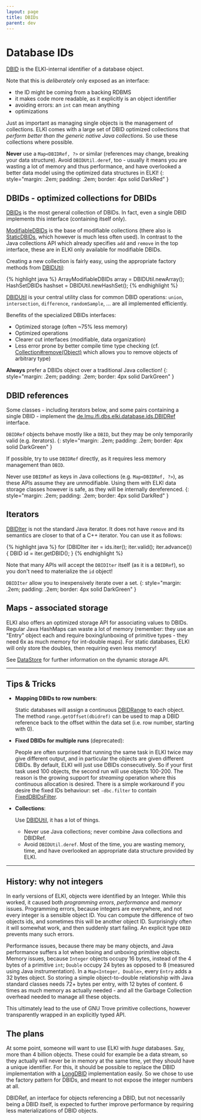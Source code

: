 ```yaml
---
layout: page
title: DBIDs
parent: dev
---
```



Database IDs
============

[DBID](/releases/current/doc/de/lmu/ifi/dbs/elki/database/ids/DBID.html) is the ELKI-internal identifier of a database object.

Note that this is *deliberately* only exposed as an interface:

* the ID might be coming from a backing RDBMS
* it makes code more readable, as it explicitly is an object identifier
* avoiding errors: an `int` can mean anything
* optimizations

Just as important as managing single objects is the management of collections. ELKI comes with a large set of DBID optimized collections that *perform better than the generic native Java collections*. So use these collections where possible.

**Never** use a `Map<DBIDRef, ?>` or similar (references may change, breaking your data structure). Avoid `DBIDUtil.deref`, too - usually it means you are wasting a lot of memory and thus performance, and have overlooked a better data model using the optimized data structures in ELKI!
{: style="margin: .2em; padding: .2em; border: 4px solid DarkRed" }


DBIDs - optimized collections for DBIDs
---------------------------------------

[DBIDs](/releases/current/doc/de/lmu/ifi/dbs/elki/database/ids/DBIDs.html) is the most general collection of DBIDs. In fact, even a single DBID implements this interface (containing itself only).

[ModifiableDBIDs](/releases/current/doc/de/lmu/ifi/dbs/elki/database/ids/ModifiableDBIDs.html) is the base of modifiable collections (there also is [StaticDBIDs](/releases/current/doc/de/lmu/ifi/dbs/elki/database/ids/StaticDBIDs.html), which however is much less often used). In contrast to the Java collections API which already specifies `add` and `remove` in the top interface, these are in ELKI only available for modifiable DBIDs.

Creating a new collection is fairly easy, using the appropriate factory methods from [DBIDUtil](/releases/current/doc/de/lmu/ifi/dbs/elki/database/ids/DBIDUtil.html):

{% highlight java %}
ArrayModifiableDBIDs array = DBIDUtil.newArray();
HashSetDBIDs hashset = DBIDUtil.newHashSet();
{% endhighlight %}

[DBIDUtil](/releases/current/doc/de/lmu/ifi/dbs/elki/database/ids/DBIDUtil.html) is your central utility class for common DBID operations: `union`, `intersection`, `difference`, `randomSample`, ... are all implemented efficiently.

Benefits of the specialized DBIDs interfaces:

* Optimized storage (often ~75% less memory)
* Optimized operations
* Clearer cut interfaces (modifiable, data organization)
* Less error prone by better compile time type checking (cf. [Collection\#remove(Object)](/releases/current/doc/java/util/Collection.html) which allows you to remove objects of arbitrary type)

**Always** prefer a DBIDs object over a traditional Java collection!
{: style="margin: .2em; padding: .2em; border: 4px solid DarkGreen" }

DBID references
---------------

Some classes - including iterators below, and some pairs containing a single DBID - implement the [de.lmu.ifi.dbs.elki.database.ids.DBIDRef](/releases/current/doc/de/lmu/ifi/dbs/elki/database/ids/DBIDRef.html) interface.

`DBIDRef` objects behave mostly like a `DBID`, but they may be only temporarily valid (e.g. iterators).
{: style="margin: .2em; padding: .2em; border: 4px solid DarkGreen" }

If possible, try to use `DBIDRef` directly, as it requires less memory management than `DBID`.

Never use `DBIDRef` as keys in Java collections (e.g. `Map<DBIDRef, ?>`), as these APIs assume they are unmodifiable. Using them with ELKI data storage classes however is safe, as they will be internally dereferenced.
{: style="margin: .2em; padding: .2em; border: 4px solid DarkRed" }

Iterators
---------

[DBIDIter](/releases/current/doc/de/lmu/ifi/dbs/elki/database/ids/DBIDIter.html) is not the standard Java iterator. It does not have `remove` and its semantics are closer to that of a C++ iterator. You can use it as follows:

{% highlight java %}
for (DBIDIter iter = ids.iter(); iter.valid(); iter.advance()) {
  DBID id = iter.getDBID();
}
{% endhighlight %}

Note that many APIs will accept the `DBIDIter` itself (as it is a `DBIDRef`), so you don't need to materialize the `id` object!

`DBIDIter` allow you to inexpensively iterate over a set.
{: style="margin: .2em; padding: .2em; border: 4px solid DarkGreen" }

Maps - associated storage
-------------------------

ELKI also offers an optimized storage API for associating values to DBIDs. Regular Java HashMaps can waste a lot of memory (remember: they use an "Entry" object each and require boxing/unboxing of primitive types - they need 6x as much memory for int-double maps). For static databases, ELKI will only store the doubles, then requiring even less memory!

See [DataStore](/dev/data_store) for further information on the dynamic storage API.

------------------------------------------------------------------------

Tips & Tricks
-------------

- **Mapping DBIDs to row numbers**:

  Static databases will assign a continuous [DBIDRange](/releases/current/doc/de/lmu/ifi/dbs/elki/database/ids/DBIDRange.html) to each object. The method `range.getOffset(dbidref)` can be used to map a DBID reference back to the offset within the data set (i.e. row number, starting with 0).

- **Fixed DBIDs for multiple runs** (deprecated):

  People are often surprised that running the same task in ELKI twice may give different output, and in particular the objects are given different DBIDs. By default, ELKI will just use DBIDs consecutively. So if your first task used 100 objects, the second run will use objects 100-200. The reason is the growing support for *streaming* operation where this continuous allocation is desired. There is a simple workaround if you desire the fixed IDs behaviour: set `-dbc.filter` to contain [FixedDBIDsFilter](/releases/current/doc/de/lmu/ifi/dbs/elki/datasource/filter/FixedDBIDsFilter.html).

- **Collections**:

  Use [DBIDUtil](/releases/current/doc/de/lmu/ifi/dbs/elki/database/ids/DBIDUtil.html), it has a lot of things.

  - Never use Java collections; never combine Java collections and DBIDRef.
  - Avoid `DBIDUtil.deref`. Most of the time, you are wasting memory, time, and have overlooked an appropriate data structure provided by ELKI.

------------------------------------------------------------------------

History: why not integers
-------------------------

In early versions of ELKI, objects were identified by an Integer. While this worked, it caused both *programming errors*, *performance* and *memory* issues. Programming errors, because integers are everywhere, and not every integer is a sensible object ID. You can compute the difference of two objects ids, and sometimes this will be another object ID. Surprisingly often it will somewhat work, and then suddenly start failing. An explicit type `DBID` prevents many such errors.

Performance issues, because there may be many objects, and Java performance suffers a lot when boxing and unboxing primitive objects. Memory issues, because `Integer` objects occupy 16 bytes, instead of the 4 bytes of a primitive `int`; `Double` occupy 24 bytes as opposed to 8 (measured using Java instrumentation). In a `Map<Integer, Double>`, every `Entry` adds a 32 bytes object. So storing a simple object-to-double relationship with Java standard classes needs 72+ bytes per entry, with 12 bytes of content. 6 times as much memory as actually needed - and all the Garbage Collection overhead needed to manage all these objects.

This ultimately lead to the use of GNU Trove primitive collections, however transparently wrapped in an explicitly typed API.

The plans
---------

At some point, someone will want to use ELKI with *huge* databases. Say, more than 4 billion objects. These could for example be a data stream, so they actually will never be in memory at the same time, yet they should have a unique identifier. For this, it should be possible to replace the DBID implementation with a [LongDBID](./LongDBID) implementation easily. So we chose to use the factory pattern for DBIDs, and meant to not expose the integer numbers at all.

DBIDRef, an interface for objects referencing a DBID, but not necessarily being a DBID itself, is expected to further improve performance by requiring less materializations of DBID objects.

